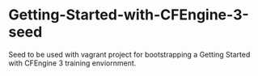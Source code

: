 Getting-Started-with-CFEngine-3-seed
====================================

Seed to be used with vagrant project for bootstrapping 
a Getting Started with CFEngine 3 training enviornment.
